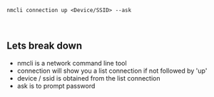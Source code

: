 `nmcli connection up <Device/SSID> --ask`

<br/>

Lets break down
--
- nmcli is a network command line tool
- connection will show you a list connection if not followed by 'up'
- device / ssid is obtained from the list connection
- ask is to prompt password